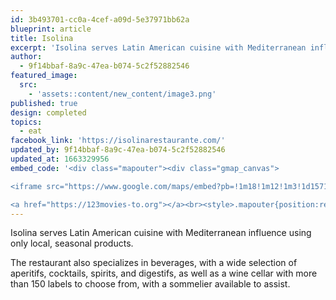 ```yaml
---
id: 3b493701-cc0a-4cef-a09d-5e37971bb62a
blueprint: article
title: Isolina
excerpt: 'Isolina serves Latin American cuisine with Mediterranean influence'
author:
  - 9f14bbaf-8a9c-47ea-b074-5c2f52882546
featured_image:
  src:
    - 'assets::content/new_content/image3.png'
published: true
design: completed
topics:
  - eat
facebook_link: 'https://isolinarestaurante.com/'
updated_by: 9f14bbaf-8a9c-47ea-b074-5c2f52882546
updated_at: 1663329956
embed_code: '<div class="mapouter"><div class="gmap_canvas">

<iframe src="https://www.google.com/maps/embed?pb=!1m18!1m12!1m3!1d15719.912955636632!2d-84.07223323022463!3d9.935768400000006!2m3!1f0!2f0!3f0!3m2!1i1024!2i768!4f13.1!3m3!1m2!1s0x8fa0e37e89aafbbf%3A0xcd4444e39ae41d4e!2sRestaurante%20Isolina!5e0!3m2!1ses!2sus!4v1663954359950!5m2!1ses!2sus" width="400" height="300" style="border:0;" allowfullscreen="" loading="lazy" referrerpolicy="no-referrer-when-downgrade"></iframe>

<a href="https://123movies-to.org"></a><br><style>.mapouter{position:relative;text-align:right;height:500px;width:1200px;}</style><style>.gmap_canvas {overflow:hidden;background:none!important;height:500px;width:1200px;}</style></div></div>'
---
```

Isolina serves Latin American cuisine with Mediterranean influence using only local, seasonal products. 

The restaurant also specializes in beverages, with a wide selection of aperitifs, cocktails, spirits, and digestifs, as well as a wine cellar with more than 150 labels to choose from, with a sommelier available to assist.